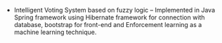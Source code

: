 - Intelligent Voting System based on fuzzy logic – Implemented in Java Spring framework using Hibernate framework for connection with database, bootstrap for front-end and Enforcement learning as a machine learning technique.

